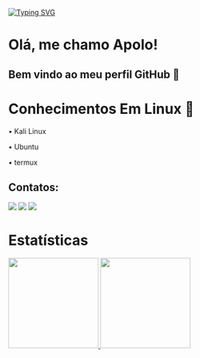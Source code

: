
[![Typing SVG](https://readme-typing-svg.demolab.com?font=Fira+Code&pause=1000&center=falso&vCenter=falso&repeat=verdadeiro&width=435&lines=Bem+vindo+;Me+encontre+no+telegram)](https://git.io/typing-svg)

# Olá, me chamo Apolo! 

## Bem vindo ao meu perfil GitHub 👋

# Conhecimentos Em Linux :penguin:

• Kali Linux

• Ubuntu 

• termux

## Contatos:

<div>
<a href="https://www.youtube.com/ap0l0777" target="_blank"><img src="https://img.shields.io/badge/YouTube-FF0000?style=for-the-badge&logo=youtube&logoColor=white" target="_blank"></a>
<a href="https://instagram.com/ciberfantasma" target="_blank"><img src="https://img.shields.io/badge/-Instagram-%23E4405F?style=for-the-badge&logo=instagram&logoColor=white" target="_blank"></a>
<a href="https://www.twitch.tv/ap0l0777" target="_blank"><img src="https://img.shields.io/badge/Twitch-9146FF?style=for-the-badge&logo=twitch&logoColor=white" target="_blank"></a>
</div>

# Estatísticas 

<div>
<a href="https://github.com/ap0l0777">
<img height="180em" src="https://github-readme-stats.vercel.app/api/top-langs/?ap0l0777&layout=compact&langs_count=7&theme=dracula"/>
<img height="180em" src="https://github-readme-stats.vercel.app/api?username=ap0l0777&show_icons=true&theme=dracula&include_all_commits=true&count_private=true"/>
</div>

